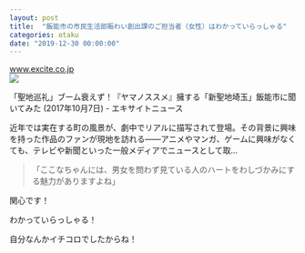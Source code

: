 ```yaml
---
layout: post
title:  "飯能市の市民生活部賑わい創出課のご担当者（女性）はわかっていらっしゃる"
categories: otaku
date: "2019-12-30 00:00:00"
---
```



<div class="card">
  <a href="https://www.excite.co.jp/news/article/Otapol_201710_post_7083/"></a>
  <div class="card__header">
    <a href="https://www.excite.co.jp/news/article/Otapol_201710_post_7083/">www.excite.co.jp</a>
  </div>
  <div class="card__image">
    <img src="https://s.eximg.jp/exnews/feed/Otapol/Otapol_201710_post_7083_1.jpg">
  </div>
  <div class="card__title">
    <p>「聖地巡礼」ブーム衰えず！『ヤマノススメ』擁する「新聖地埼玉」飯能市に聞いてみた (2017年10月7日) - エキサイトニュース</p>
  </div>
  <div class="card__description">
    <p>近年では実在する町の風景が、劇中でリアルに描写されて登場。その背景に興味を持った作品のファンが現地を訪れる――アニメやマンガ、ゲームに興味がなくても、テレビや新聞といった一般メディアでニュースとして取...</p>
  </div>
</div>


> 「ここなちゃんには、男女を問わず見ている人のハートをわしづかみにする魅力がありますよね」

関心です！

わかっていらっしゃる！

自分なんかイチコロでしたからね！

